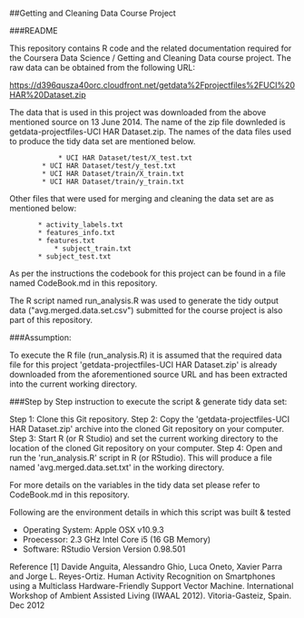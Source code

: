 ##Getting and Cleaning Data Course Project

###README

This repository contains R code and the related documentation required for the Coursera Data Science / Getting and Cleaning Data course project.
The raw data can be obtained from the following URL:

https://d396qusza40orc.cloudfront.net/getdata%2Fprojectfiles%2FUCI%20HAR%20Dataset.zip

The data that is used in this project was downloaded from the above mentioned source on 13 June 2014. 
The name of the zip file downleded is getdata-projectfiles-UCI HAR Dataset.zip. 
The names of the data files used to produce the tidy data set are mentioned below.

                * UCI HAR Dataset/test/X_test.txt
	        * UCI HAR Dataset/test/y_test.txt
	        * UCI HAR Dataset/train/X_train.txt
	        * UCI HAR Dataset/train/y_train.txt
        
Other files that were used for merging and cleaning the data set are as mentioned below:

	       * activity_labels.txt
	       * features_info.txt
	       * features.txt
               * subject_train.txt
	       * subject_test.txt

As per the instructions the codebook for this project can be found in a file named CodeBook.md in this repository.

The R script named run_analysis.R was used to generate the tidy output data 
("avg.merged.data.set.csv") submitted for the course project is also part of this repository.

###Assumption:

To execute the R file (run_analysis.R) it is assumed that the required data file for this project 'getdata-projectfiles-UCI HAR Dataset.zip' is already downloaded from the aforementioned source URL and has been extracted into the current working directory.

###Step by Step instruction to execute the script & generate tidy data set:

Step 1: Clone this Git repository.
Step 2: Copy the 'getdata-projectfiles-UCI HAR Dataset.zip' archive into the cloned Git repository on your computer.
Step 3: Start R (or R Studio) and set the current working directory to the location of the cloned Git repository on your computer.
Step 4: Open and run the 'run_analysis.R' script in R (or RStudio). This will produce a file named 'avg.merged.data.set.txt' in the working directory.

For more details on the variables in the tidy data set please refer to CodeBook.md in this repository.

Following are the environment details in which this script was built & tested 

* Operating System: Apple OSX v10.9.3
* Proecessor: 2.3 GHz Intel Core i5 (16 GB Memory)
* Software: RStudio Version Version 0.98.501
        

Reference
[1] Davide Anguita, Alessandro Ghio, Luca Oneto, Xavier Parra and Jorge L. Reyes-Ortiz. Human Activity Recognition on Smartphones using a Multiclass Hardware-Friendly Support Vector Machine. International Workshop of Ambient Assisted Living (IWAAL 2012). Vitoria-Gasteiz, Spain. Dec 2012

